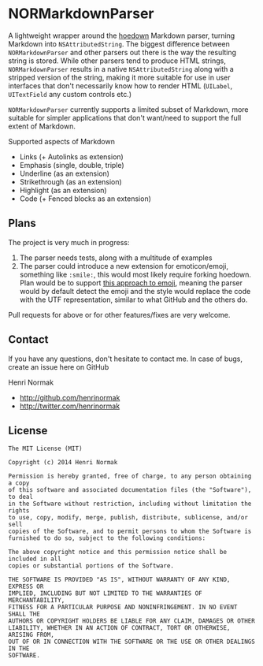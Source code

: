 NORMarkdownParser
=================

A lightweight wrapper around the [hoedown](https://github.com/hoedown/hoedown) Markdown parser, turning Markdown into `NSAttributedString`. The biggest difference between `NORMarkdownParser` and other parsers out there is the way the resulting string is stored. While other parsers tend to produce HTML strings, `NORMarkdownParser` results in a native `NSAttributedString` along with a stripped version of the string, making it more suitable for use in user interfaces that don't necessarily know how to render HTML (`UILabel`, `UITextField` any custom controls etc.)

`NORMarkdownParser` currently supports a limited subset of Markdown, more suitable for simpler applications that don't want/need to support the full extent of Markdown.

Supported aspects of Markdown
* Links (+ Autolinks as extension)
* Emphasis (single, double, triple)
* Underline (as an extension)
* Strikethrough (as an extension)
* Highlight (as an extension)
* Code (+ Fenced blocks as an extension)

Plans
-----

The project is very much in progress:

1. The parser needs tests, along with a multitude of examples
2. The parser could introduce a new extension for emoticon/emoji, something like `:smile:`, this would most likely require forking hoedown. Plan would be to support [this approach to emoji](http://www.emoji-cheat-sheet.com), meaning the parser would by default detect the emoji and the style would replace the code with the UTF representation, similar to what GitHub and the others do.

Pull requests for above or for other features/fixes are very welcome.

Contact
-------

If you have any questions, don't hesitate to contact me. 
In case of bugs, create an issue here on GitHub

Henri Normak

- http://github.com/henrinormak
- http://twitter.com/henrinormak


License
-------

```
The MIT License (MIT)

Copyright (c) 2014 Henri Normak

Permission is hereby granted, free of charge, to any person obtaining a copy
of this software and associated documentation files (the "Software"), to deal
in the Software without restriction, including without limitation the rights
to use, copy, modify, merge, publish, distribute, sublicense, and/or sell
copies of the Software, and to permit persons to whom the Software is
furnished to do so, subject to the following conditions:

The above copyright notice and this permission notice shall be included in all
copies or substantial portions of the Software.

THE SOFTWARE IS PROVIDED "AS IS", WITHOUT WARRANTY OF ANY KIND, EXPRESS OR
IMPLIED, INCLUDING BUT NOT LIMITED TO THE WARRANTIES OF MERCHANTABILITY,
FITNESS FOR A PARTICULAR PURPOSE AND NONINFRINGEMENT. IN NO EVENT SHALL THE
AUTHORS OR COPYRIGHT HOLDERS BE LIABLE FOR ANY CLAIM, DAMAGES OR OTHER
LIABILITY, WHETHER IN AN ACTION OF CONTRACT, TORT OR OTHERWISE, ARISING FROM,
OUT OF OR IN CONNECTION WITH THE SOFTWARE OR THE USE OR OTHER DEALINGS IN THE
SOFTWARE.
```
